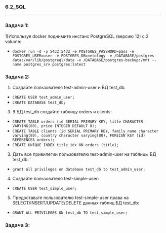 ### 6.2_SQL
--------------------------------------------------------------------
### Задача 1: </br>
1)Используя docker поднимите инстанс PostgreSQL (версию 12) c 2 volume: </br>
- `docker run -d -p 5432:5432 -e POSTGRES_PASSWORD=pass -e POSTGRES_USER=user -e POSTGRES_DB=netology -v /DATABASE/postgres-data:/var/lib/postgreql/data -v /DATABASE/postgres-backup:/mnt --name postgres_srv postgres:latest` </br>

### Задача 2: </br>
1) Создайте пользователя test-admin-user и БД test_db: </br>
- `CREATE USER test_admin_user;` </br>
- `CREATE DATABASE test_db;` </br>
3) В БД test_db создайте таблицу orders и clients:  </br>
- `CREATE TABLE orders (id SERIAL PRIMARY KEY, title CHARACTER VARYING(80), price INTEGER DEFAULT 0);` </br>
- `CREATE TABLE clients (id SERIAL PRIMARY KEY, family_name character varying(80), country character varying(80), FOREIGN KEY (id) REFERENCES orders);`</br>
- `CREATE UNIQUE INDEX title_idx ON orders (title);`

3) Дать все привилегии пользователю test-admin-user на таблицы БД test_db: `</br>
- `grant all privileges on database test_db to test_admin_user;`</br>
4) Cоздайте пользователя test-simple-user:  </br>
- `CREATE USER test_simple_user;` </br>
5) Предоставьте пользователю test-simple-user права на SELECT/INSERT/UPDATE/DELETE данных таблиц БД test_db: </br>
- `GRANT ALL PRIVILEGES ON test_db TO test_simple_user;`</br>

### Задача 3: </br>
